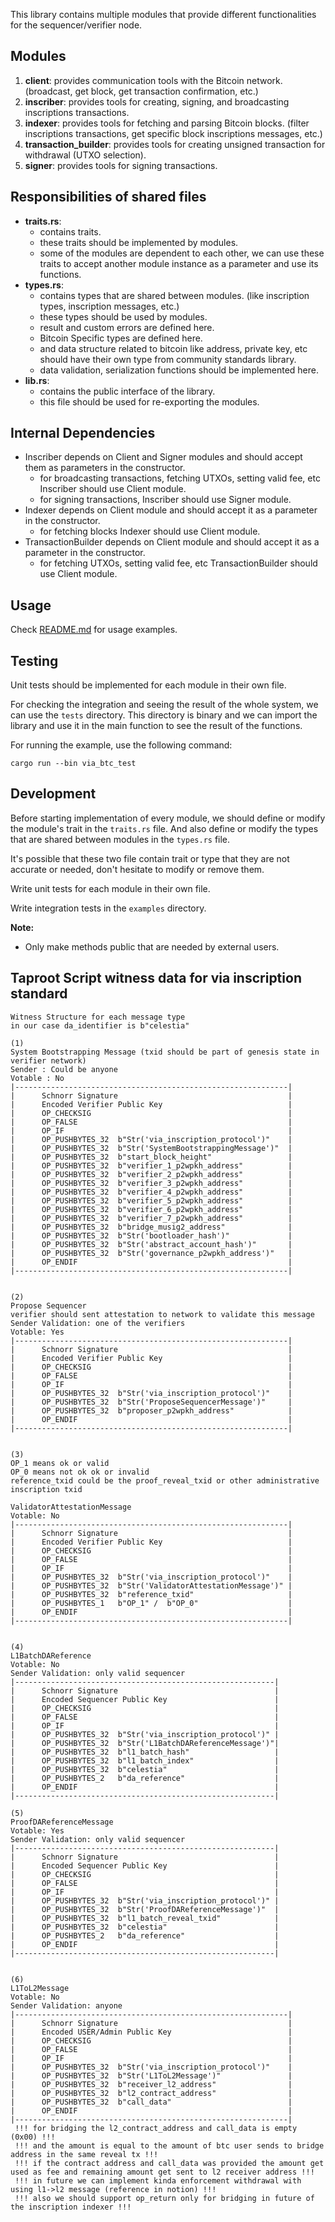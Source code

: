 This library contains multiple modules that provide different functionalities for the sequencer/verifier node.

## Modules

1. **client**: provides communication tools with the Bitcoin network. (broadcast, get block, get transaction
   confirmation, etc.)
2. **inscriber**: provides tools for creating, signing, and broadcasting inscriptions transactions.
3. **indexer**: provides tools for fetching and parsing Bitcoin blocks. (filter inscriptions transactions, get specific
   block inscriptions messages, etc.)
4. **transaction_builder**: provides tools for creating unsigned transaction for withdrawal (UTXO selection).
5. **signer**: provides tools for signing transactions.

## Responsibilities of shared files

- **traits.rs**:
  - contains traits.
  - these traits should be implemented by modules.
  - some of the modules are dependent to each other, we can use these traits to accept another module instance as a
    parameter and use its functions.
- **types.rs**:
  - contains types that are shared between modules. (like inscription types, inscription messages, etc.)
  - these types should be used by modules.
  - result and custom errors are defined here.
  - Bitcoin Specific types are defined here.
  - and data structure related to bitcoin like address, private key, etc should have their own type from community
    standards library.
  - data validation, serialization functions should be implemented here.
- **lib.rs**:
  - contains the public interface of the library.
  - this file should be used for re-exporting the modules.

## Internal Dependencies

- Inscriber depends on Client and Signer modules and should accept them as parameters in the constructor.
  - for broadcasting transactions, fetching UTXOs, setting valid fee, etc Inscriber should use Client module.
  - for signing transactions, Inscriber should use Signer module.
- Indexer depends on Client module and should accept it as a parameter in the constructor.
  - for fetching blocks Indexer should use Client module.
- TransactionBuilder depends on Client module and should accept it as a parameter in the constructor.
  - for fetching UTXOs, setting valid fee, etc TransactionBuilder should use Client module.

## Usage

Check [README.md](./README.md) for usage examples.

## Testing

Unit tests should be implemented for each module in their own file.

For checking the integration and seeing the result of the whole system, we can use the `tests` directory. This directory
is binary and we can import the library and use it in the main function to see the result of the functions.

For running the example, use the following command:

`cargo run --bin via_btc_test`

## Development

Before starting implementation of every module, we should define or modify the module's trait in the `traits.rs` file.
And also define or modify the types that are shared between modules in the `types.rs` file.

It's possible that these two file contain trait or type that they are not accurate or needed, don't hesitate to modify
or remove them.

Write unit tests for each module in their own file.

Write integration tests in the `examples` directory.

**Note:**

- Only make methods public that are needed by external users.

## Taproot Script witness data for via inscription standard

```
Witness Structure for each message type
in our case da_identifier is b"celestia"

(1)
System Bootstrapping Message (txid should be part of genesis state in verifier network)
Sender : Could be anyone
Votable : No
|-------------------------------------------------------------|
|      Schnorr Signature                                      |
|      Encoded Verifier Public Key                            |
|      OP_CHECKSIG                                            |
|      OP_FALSE                                               |
|      OP_IF                                                  |
|      OP_PUSHBYTES_32  b"Str('via_inscription_protocol')"    |
|      OP_PUSHBYTES_32  b"Str('SystemBootstrappingMessage')"  |
|      OP_PUSHBYTES_32  b"start_block_height"                 |
|      OP_PUSHBYTES_32  b"verifier_1_p2wpkh_address"          |
|      OP_PUSHBYTES_32  b"verifier_2_p2wpkh_address"          |
|      OP_PUSHBYTES_32  b"verifier_3_p2wpkh_address"          |
|      OP_PUSHBYTES_32  b"verifier_4_p2wpkh_address"          |
|      OP_PUSHBYTES_32  b"verifier_5_p2wpkh_address"          |
|      OP_PUSHBYTES_32  b"verifier_6_p2wpkh_address"          |
|      OP_PUSHBYTES_32  b"verifier_7_p2wpkh_address"          |
|      OP_PUSHBYTES_32  b"bridge_musig2_address"              |
|      OP_PUSHBYTES_32  b"Str('bootloader_hash')"             |
|      OP_PUSHBYTES_32  b"Str('abstract_account_hash')"       |
|      OP_PUSHBYTES_32  b"Str('governance_p2wpkh_address')"   |
|      OP_ENDIF                                               |
|-------------------------------------------------------------|


(2)
Propose Sequencer
verifier should sent attestation to network to validate this message
Sender Validation: one of the verifiers
Votable: Yes
|-------------------------------------------------------------|
|      Schnorr Signature                                      |
|      Encoded Verifier Public Key                            |
|      OP_CHECKSIG                                            |
|      OP_FALSE                                               |
|      OP_IF                                                  |
|      OP_PUSHBYTES_32  b"Str('via_inscription_protocol')"    |
|      OP_PUSHBYTES_32  b"Str('ProposeSequencerMessage')"     |
|      OP_PUSHBYTES_32  b"proposer_p2wpkh_address"            |
|      OP_ENDIF                                               |
|-------------------------------------------------------------|


(3)
OP_1 means ok or valid
OP_0 means not ok ok or invalid
reference_txid could be the proof_reveal_txid or other administrative inscription txid

ValidatorAttestationMessage
Votable: No
|-------------------------------------------------------------|
|      Schnorr Signature                                      |
|      Encoded Verifier Public Key                            |
|      OP_CHECKSIG                                            |
|      OP_FALSE                                               |
|      OP_IF                                                  |
|      OP_PUSHBYTES_32  b"Str('via_inscription_protocol')"    |
|      OP_PUSHBYTES_32  b"Str('ValidatorAttestationMessage')" |
|      OP_PUSHBYTES_32  b"reference_txid"                     |
|      OP_PUSHBYTES_1   b"OP_1" /  b"OP_0"                    |
|      OP_ENDIF                                               |
|-------------------------------------------------------------|


(4)
L1BatchDAReference
Votable: No
Sender Validation: only valid sequencer
|----------------------------------------------------------|
|      Schnorr Signature                                   |
|      Encoded Sequencer Public Key                        |
|      OP_CHECKSIG                                         |
|      OP_FALSE                                            |
|      OP_IF                                               |
|      OP_PUSHBYTES_32  b"Str('via_inscription_protocol')" |
|      OP_PUSHBYTES_32  b"Str('L1BatchDAReferenceMessage')"|
|      OP_PUSHBYTES_32  b"l1_batch_hash"                   |
|      OP_PUSHBYTES_32  b"l1_batch_index"                  |
|      OP_PUSHBYTES_32  b"celestia"                        |
|      OP_PUSHBYTES_2   b"da_reference"                    |
|      OP_ENDIF                                            |
|----------------------------------------------------------|

(5)
ProofDAReferenceMessage
Votable: Yes
Sender Validation: only valid sequencer
|----------------------------------------------------------|
|      Schnorr Signature                                   |
|      Encoded Sequencer Public Key                        |
|      OP_CHECKSIG                                         |
|      OP_FALSE                                            |
|      OP_IF                                               |
|      OP_PUSHBYTES_32  b"Str('via_inscription_protocol')" |
|      OP_PUSHBYTES_32  b"Str('ProofDAReferenceMessage')"  |
|      OP_PUSHBYTES_32  b"l1_batch_reveal_txid"            |
|      OP_PUSHBYTES_32  b"celestia"                        |
|      OP_PUSHBYTES_2   b"da_reference"                    |
|      OP_ENDIF                                            |
|----------------------------------------------------------|


(6)
L1ToL2Message
Votable: No
Sender Validation: anyone
|-------------------------------------------------------------|
|      Schnorr Signature                                      |
|      Encoded USER/Admin Public Key                          |
|      OP_CHECKSIG                                            |
|      OP_FALSE                                               |
|      OP_IF                                                  |
|      OP_PUSHBYTES_32  b"Str('via_inscription_protocol')"    |
|      OP_PUSHBYTES_32  b"Str('L1ToL2Message')"               |
|      OP_PUSHBYTES_32  b"receiver_l2_address"                |
|      OP_PUSHBYTES_32  b"l2_contract_address"                |
|      OP_PUSHBYTES_32  b"call_data"                          |
|      OP_ENDIF                                               |
|-------------------------------------------------------------|
 !!! for bridging the l2_contract_address and call_data is empty (0x00) !!!
 !!! and the amount is equal to the amount of btc user sends to bridge address in the same reveal tx !!!
 !!! if the contract address and call_data was provided the amount get used as fee and remaining amount get sent to l2 receiver address !!!
 !!! in future we can implement kinda enforcement withdrawal with using l1->l2 message (reference in notion) !!!
 !!! also we should support op_return only for bridging in future of the inscription indexer !!!
```
